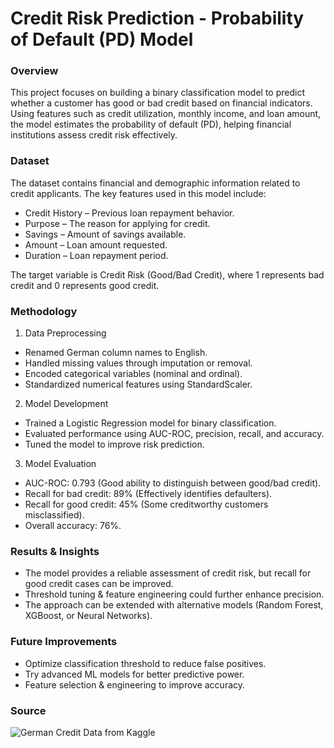 # Credit Risk Prediction - Probability of Default (PD) Model

### Overview

This project focuses on building a binary classification model to predict whether a customer has good or bad credit based on financial indicators. Using features such as credit utilization, monthly income, and loan amount, the model estimates the probability of default (PD), helping financial institutions assess credit risk effectively.

### Dataset
The dataset contains financial and demographic information related to credit applicants. The key features used in this model include:

- Credit History – Previous loan repayment behavior.
- Purpose – The reason for applying for credit.
- Savings – Amount of savings available.
- Amount – Loan amount requested.
- Duration – Loan repayment period.

The target variable is Credit Risk (Good/Bad Credit), where 1 represents bad credit and 0 represents good credit.

### Methodology

1. Data Preprocessing
- Renamed German column names to English.
- Handled missing values through imputation or removal.
- Encoded categorical variables (nominal and ordinal).
- Standardized numerical features using StandardScaler.

2. Model Development
- Trained a Logistic Regression model for binary classification.
- Evaluated performance using AUC-ROC, precision, recall, and accuracy.
- Tuned the model to improve risk prediction.

3. Model Evaluation
- AUC-ROC: 0.793 (Good ability to distinguish between good/bad credit).
- Recall for bad credit: 89% (Effectively identifies defaulters).
- Recall for good credit: 45% (Some creditworthy customers misclassified).
- Overall accuracy: 76%.

### Results & Insights

- The model provides a reliable assessment of credit risk, but recall for good credit cases can be improved.
- Threshold tuning & feature engineering could further enhance precision.
- The approach can be extended with alternative models (Random Forest, XGBoost, or Neural Networks).

### Future Improvements

- Optimize classification threshold to reduce false positives.
- Try advanced ML models for better predictive power.
- Feature selection & engineering to improve accuracy.

### Source

![German Credit Data from Kaggle](https://www.kaggle.com/datasets/varunchawla30/german-credit-data)
